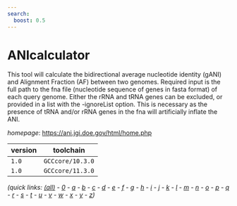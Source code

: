 ```yaml
---
search:
  boost: 0.5
---
```

# ANIcalculator

This tool will calculate the bidirectional average nucleotide identity (gANI) and  Alignment Fraction (AF) between two genomes. Required input is the full path to the fna file  (nucleotide sequence of genes in fasta format) of each query genome. Either the rRNA and tRNA genes  can be excluded, or provided in a list with the -ignoreList option. This is necessary as the presence of tRNA and/or rRNA genes in the fna will artificially inflate the ANI.

*homepage*: <https://ani.jgi.doe.gov/html/home.php>

version | toolchain
--------|----------
``1.0`` | ``GCCcore/10.3.0``
``1.0`` | ``GCCcore/11.3.0``


*(quick links: [(all)](../index.md) - [0](../0/index.md) - [a](../a/index.md) - [b](../b/index.md) - [c](../c/index.md) - [d](../d/index.md) - [e](../e/index.md) - [f](../f/index.md) - [g](../g/index.md) - [h](../h/index.md) - [i](../i/index.md) - [j](../j/index.md) - [k](../k/index.md) - [l](../l/index.md) - [m](../m/index.md) - [n](../n/index.md) - [o](../o/index.md) - [p](../p/index.md) - [q](../q/index.md) - [r](../r/index.md) - [s](../s/index.md) - [t](../t/index.md) - [u](../u/index.md) - [v](../v/index.md) - [w](../w/index.md) - [x](../x/index.md) - [y](../y/index.md) - [z](../z/index.md))*


